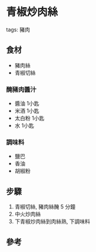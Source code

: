 # 青椒炒肉絲
tags: 豬肉
## 食材
* 豬肉絲
* 青椒切絲

### 醃豬肉醬汁
* 醬油 1小匙
* 米酒 1小匙
* 太白粉 1小匙
* 水 1小匙

### 調味料
* 鹽巴
* 香油
* 胡椒粉

## 步驟
1. 青椒切絲, 豬肉絲醃 5 分鐘
2. 中火炒肉絲
3. 下青椒炒肉絲到肉絲熟, 下調味料


## 參考

